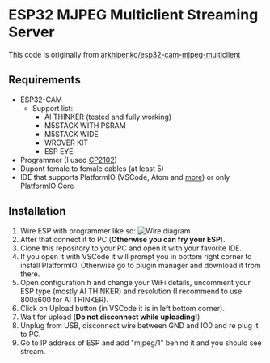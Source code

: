 # ESP32 MJPEG Multiclient Streaming Server

This code is originally from [arkhipenko/esp32-cam-mjpeg-multiclient](https://github.com/arkhipenko/esp32-cam-mjpeg-multiclient)

## Requirements

* ESP32-CAM
  * Support list:
    * AI THINKER (tested and fully working)
    * M5STACK WITH PSRAM
    * M5STACK WIDE
    * WROVER KIT
    * ESP EYE
* Programmer (I used [CP2102](https://www.aliexpress.com/item/33039615015.html))
* Dupont female to female cables (at least 5)
* IDE that supports PlatformIO (VSCode, Atom and [more](https://docs.platformio.org/en/latest/integration/ide/index.html?highlight=ide#desktop-ide)) or only PlatformIO Core

## Installation

1. Wire ESP with programmer like so: 
![Wire diagram](https://i1.wp.com/randomnerdtutorials.com/wp-content/uploads/2019/12/ESP32-CAM-FTDI-programmer-5V-supply.png?w=750&ssl=1)
1. After that connect it to PC (**Otherwise you can fry your ESP**).
1. Clone this repository to your PC and open it with your favorite IDE.
1. If you open it with VSCode it will prompt you in bottom right corner to install PlatformIO. Otherwise go to plugin manager and download it from there.
1. Open configuration.h and change your WiFi details, uncomment your ESP type (mostly AI THINKER) and resolution (I recommend to use 800x600 for AI THINKER).
1. Click on Upload button (in VSCode it is in left bottom corner).
1. Wait for upload (**Do not disconnect while uploading!**)
1. Unplug from USB, disconnect wire between GND and IO0 and re plug it to PC.
1. Go to IP address of ESP and add "mjpeg/1" behind it and you should see stream.